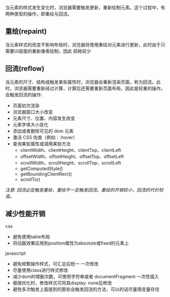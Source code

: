 当元素的样式发生变化时，浏览器需要触发更新，重新绘制元素。这个过程中，有两种类型的操作，即重绘与回流。
## 重绘(repaint)
当元素样式的改变不影响布局时，浏览器将使用重绘对元素进行更新，此时由于只需要UI层面的重新像素绘制，因此 损耗较少
## 回流(reflow)
当元素的尺寸、结构或触发某些属性时，浏览器会重新渲染页面，称为回流。此时，浏览器需要重新经过计算，计算后还需要重新页面布局，因此是较重的操作。会触发回流的操作:
* 页面初次渲染
* 浏览器窗口大小改变
* 元素尺寸、位置、内容发生改变
* 元素字体大小变化
* 添加或者删除可见的 dom 元素
* 激活 CSS 伪类（例如：:hover）
* 查询某些属性或调用某些方法
  * clientWidth、clientHeight、clientTop、clientLeft
  * offsetWidth、offsetHeight、offsetTop、offsetLeft
  * scrollWidth、scrollHeight、scrollTop、scrollLeft
  * getComputedStyle()
  * getBoundingClientRect()
  * scrollTo()

*注意: 回流必定触发重绘，重绘不一定触发回流。重绘的开销较小，回流的代价较高。*

## 减少性能开销
css
* 避免使用table布局
* 将动画效果应用到position属性为absolute或fixed的元素上

javascript
* 避免频繁操作样式，可汇总后统一 一次修改
* 尽量使用class进行样式修改
* 减少dom的增删次数，可使用字符串或者 documentFragment 一次性插入
* 极限优化时，修改样式可将其display: none后修改
* 避免多次触发上面提到的那些会触发回流的方法，可以的话尽量用变量存住
